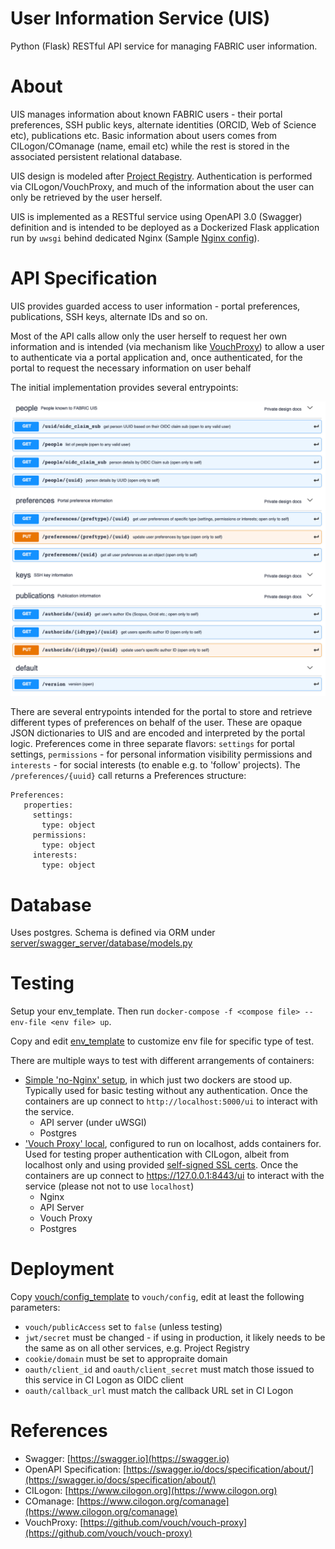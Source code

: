 # User Information Service (UIS)

Python (Flask) RESTful API service for managing FABRIC user information.

# About

UIS manages information about known FABRIC users - their portal preferences, SSH public keys, alternate
identities (ORCID, Web of Science etc), publications etc. Basic information about users comes from 
CILogon/COmanage (name, email etc) while the rest is stored in the associated persistent relational database.

UIS design is modeled after [Project Registry](https://github.com/fabric-testbed/project-registry/blob/master/README.md).
Authentication is performed via CILogon/VouchProxy, and much of the information about the user can only be
retrieved by the user herself. 

UIS is  implemented as a RESTful service using OpenAPI 3.0 (Swagger) definition and is intended to be deployed
as a Dockerized Flask application run by `uwsgi` behind dedicated Nginx (Sample [Nginx config](nginx)).

# API Specification
 
UIS provides guarded access to user information - portal preferences, publications, SSH keys, alternate IDs and so on.

Most of the API calls allow only the user herself to request her own information and is intended (via
mechanism like [VouchProxy](https://github.com/vouch/vouch-proxy)) to allow a user to authenticate via 
a portal application and, once authenticated, for the portal to request the necessary information on 
user behalf

The initial implementation provides several entrypoints:

![UIService API](imgs/api-screenshot.png)

There are several entrypoints intended for the portal to store and retrieve different types of preferences on
behalf of the user. These are opaque JSON dictionaries to UIS and are encoded and interpreted 
by the portal logic. Preferences come in three separate flavors: `settings` for portal settings,
`permissions` - for personal information visibility permissions and `interests` - for social interests 
(to enable e.g. to 'follow' projects).
The `/preferences/{uuid}` call returns a Preferences structure:
```
Preferences:
   properties:
     settings:
       type: object
     permissions:
       type: object
     interests:
       type: object
```

# Database

Uses postgres. Schema is defined via ORM under
[server/swagger_server/database/models.py](server/swagger_server/database/models.py)

# Testing

Setup your env_template. Then run `docker-compose -f <compose file> --env-file <env file> up`.

Copy and edit [env_template](env_template) to customize env file for specific type of test.  

There are multiple ways to test with different arrangements of containers:
- [Simple 'no-Nginx' setup](docker-compose-nonginx.yml), in which just two dockers are stood up. Typically used for 
basic testing without any authentication. Once the containers are up connect to `http://localhost:5000/ui` to 
interact with the service.
    - API server (under uWSGI)
    - Postgres
- ['Vouch Proxy' local](docker-compose.yml), configured to run on localhost, adds containers for. Used for
testing proper authentication with CILogon, albeit from localhost only and using provided [self-signed SSL certs](ssl/). 
Once the containers are up connect to https://127.0.0.1:8443/ui to interact with the service (please not not to use 
`localhost`) 
    - Nginx
    - API Server
    - Vouch Proxy
    - Postgres 

# Deployment

Copy [vouch/config_template](vouch/config_template) to `vouch/config`, edit at least the following parameters:
- `vouch/publicAccess` set to `false` (unless testing)
- `jwt/secret` must be changed - if using in production, it likely needs to be the same as on all other services,
e.g. Project Registry
- `cookie/domain` must be set to appropraite domain
- `oauth/client_id` and `oauth/client_secret` must match those issued to this service in CI Logon as OIDC client
- `oauth/callback_url` must match the callback URL set in CI Logon

# References

- Swagger: [https://swagger.io](https://swagger.io)
- OpenAPI Specification: [https://swagger.io/docs/specification/about/](https://swagger.io/docs/specification/about/)
- CILogon: [https://www.cilogon.org](https://www.cilogon.org)
- COmanage: [https://www.cilogon.org/comanage](https://www.cilogon.org/comanage)
- VouchProxy: [https://github.com/vouch/vouch-proxy](https://github.com/vouch/vouch-proxy)
